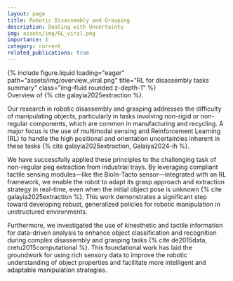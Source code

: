 ```yaml
---
layout: page
title: Robotic Disassembly and Grasping 
description: Dealing with Uncertainty
img: assets/img/RL_viral.png
importance: 1
category: current
related_publications: true
---
```


<div class="row">
    <div class="col-sm mt-3 mt-md-0">
        {% include figure.liquid loading="eager" path="assets/img/overview_viral.png" title="RL for disassembly tasks summary" class="img-fluid rounded z-depth-1" %}
    </div>
</div>
<div class="caption">
    Overview of {% cite galayia2025extraction %}.
</div>

Our research in robotic disassembly and grasping addresses the difficulty of manipulating objects, particularly in tasks involving non-rigid or non-regular components, which are common in manufacturing and recycling. A major focus is the use of multimodal sensing and Reinforcement Learning (RL) to handle the high positional and orientation uncertainties inherent in these tasks {% cite galayia2025extraction, Galaiya2024-ih %}.

We have successfully applied these principles to the challenging task of non-regular peg extraction from industrial trays. By leveraging compliant tactile sensing modules—like the BioIn-Tacto sensor—integrated with an RL framework, we enable the robot to adapt its grasp approach and extraction strategy in real-time, even when the initial object pose is unknown {% cite galayia2025extraction %}. This work demonstrates a significant step toward developing robust, generalized policies for robotic manipulation in unstructured environments.

Furthermore, we investigated the use of kinesthetic and tactile information for data-driven analysis to enhance object classification and recognition during complex disassembly and grasping tasks {% cite de2015data, cretu2015computational %}. This foundational work has laid the groundwork for using rich sensory data to improve the robotic understanding of object properties and facilitate more intelligent and adaptable manipulation strategies.